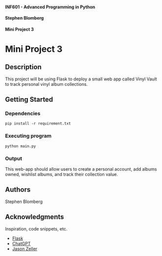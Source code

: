 #### INF601 - Advanced Programming in Python
#### Stephen Blomberg
#### Mini Project 3


# Mini Project 3

## Description

This project will be using Flask to deploy a small web app called Vinyl Vault to track personal vinyl album collections.

## Getting Started

### Dependencies

```
pip install -r requirement.txt
```

### Executing program

```
python main.py
```

### Output

This web-app should allow users to create a personal account, add albums owned, wishlist albums, and track their collection value.

## Authors

Stephen Blomberg

## Acknowledgments

Inspiration, code snippets, etc.
* [Flask](https://flask.palletsprojects.com/en/3.0.x/tutorial/templates/)
* [ChatGPT](https://chatgpt.com/share/66f2f3f2-576c-8002-a1d0-db78dc44ef34)
* [Jason Zeller](https://www.youtube.com/@profzeller)